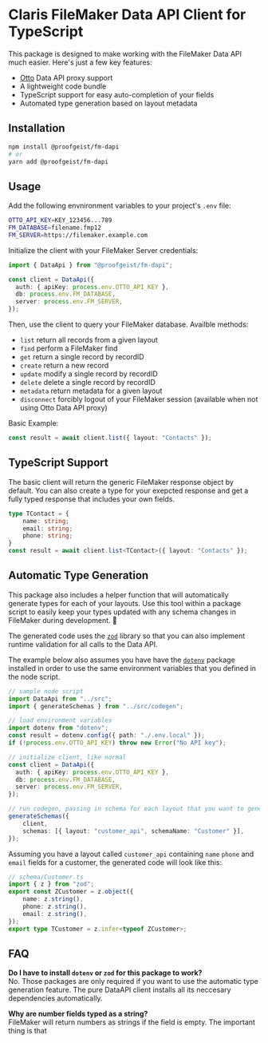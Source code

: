 # Claris FileMaker Data API Client for TypeScript
This package is designed to make working with the FileMaker Data API much easier. Here's just a few key features:
- [Otto](https://ottofms.com/) Data API proxy support
- A lightweight code bundle
- TypeScript support for easy auto-completion of your fields
- Automated type generation based on layout metadata

## Installation

```sh
npm install @proofgeist/fm-dapi
# or
yarn add @proofgeist/fm-dapi
```

## Usage
Add the following envnironment variables to your project's `.env` file:

```sh
OTTO_API_KEY=KEY_123456...789
FM_DATABASE=filename.fmp12
FM_SERVER=https://filemaker.example.com
```

Initialize the client with your FileMaker Server credentials:

```typescript
import { DataApi } from "@proofgeist/fm-dapi";

const client = DataApi({
  auth: { apiKey: process.env.OTTO_API_KEY },
  db: process.env.FM_DATABASE,
  server: process.env.FM_SERVER,
});
```
Then, use the client to query your FileMaker database. Availble methods:
- `list` return all records from a given layout
- `find` perform a FileMaker find
- `get` return a single record by recordID
- `create` return a new record
- `update` modify a single record by recordID
- `delete` delete a single record by recordID
- `metadata` return metadata for a given layout
- `disconnect` forcibly logout of your FileMaker session (available when not using Otto Data API proxy)

Basic Example:
```typescript
const result = await client.list({ layout: "Contacts" });
```

## TypeScript Support
The basic client will return the generic FileMaker response object by default. You can also create a type for your exepcted response and get a fully typed response that includes your own fields.
```typescript
type TContact = {
    name: string;
    email: string;
    phone: string;
}
const result = await client.list<TContact>({ layout: "Contacts" });
```

## Automatic Type Generation
This package also includes a helper function that will automatically generate types for each of your layouts. Use this tool within a package script to easily keep your types updated with any schema changes in FileMaker during development. 🤯

The generated code uses the [`zod`](https://github.com/colinhacks/zod) library so that you can also implement runtime validation for all calls to the Data API.

The example below also assumes you have have the [`dotenv`](https://github.com/motdotla/dotenv) package installed in order to use the same environment variables that you defined in the node script.

```typescript
// sample node script
import DataApi from "../src";
import { generateSchemas } from "../src/codegen";

// load environment variables
import dotenv from "dotenv";
const result = dotenv.config({ path: "./.env.local" });
if (!process.env.OTTO_API_KEY) throw new Error("No API key");

// initialize client, like normal
const client = DataApi({
  auth: { apiKey: process.env.OTTO_API_KEY },
  db: process.env.FM_DATABASE,
  server: process.env.FM_SERVER,
});

// run codegen, passing in schema for each layout that you want to generate types
generateSchemas({
    client,
    schemas: [{ layout: "customer_api", schemaName: "Customer" }],
});
```
Assuming you have a layout called `customer_api` containing `name` `phone` and `email` fields for a customer, the generated code will look like this:
```typescript
// schema/Customer.ts
import { z } from "zod";
export const ZCustomer = z.object({
    name: z.string(),
    phone: z.string(),
    email: z.string(),
});
export type TCustomer = z.infer<typeof ZCustomer>;
```

## FAQ
**Do I have to install `dotenv` or `zod` for this package to work?**  
No. Those packages are only required if you want to use the automatic type generation feature. The pure DataAPI client installs all its neccesary dependencies automatically.

**Why are number fields typed as a string?**  
FileMaker will return numbers as strings if the field is empty. The important thing is that





